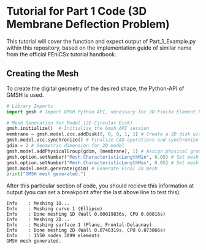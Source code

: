 # Tutorial for Part 1 Code (3D Membrane Deflection Problem)

This tutorial will cover the function and expect output of Part_1_Example.py within this repository, based on the implementation guide of similar name from the official FEniCSx tutorial handbook.

## Creating the Mesh
To create the digital geometry of the desired shape, the Python-API of GMSH is used. 

``` python
# Library Imports
import gmsh # Import GMSH Python API, necessary for 3D Finite Element Mesh generation for loading into DOLFINx

# Mesh Generation for Model (2D Circular Disk)
gmsh.initialize()  # Initialize the Gmsh API session
membrane = gmsh.model.occ.addDisk(0, 0, 0, 1, 1) # Create a 2D disk with radius 1 centered at origin
gmsh.model.occ.synchronize() # Finalize CAD operations and synchronize the model
gdim = 2 # Geometric dimension for 2D model
gmsh.model.addPhysicalGroup(gdim, [membrane], 1) # Assign physical group for FEM tagging
gmsh.option.setNumber("Mesh.CharacteristicLengthMin", 0.05) # Set mesh resolution (min)
gmsh.option.setNumber("Mesh.CharacteristicLengthMax", 0.05) # Set mesh resolution (max)
gmsh.model.mesh.generate(gdim) # Generate Final 2D mesh
print("GMSH mesh generated.")
```

After this particular section of code, you should recieve this information at output (you can set a breakpoint after the last above line to test this):
```
Info    : Meshing 1D...
Info    : Meshing curve 1 (Ellipse)
Info    : Done meshing 1D (Wall 0.00019836s, CPU 0.00016s)
Info    : Meshing 2D...
Info    : Meshing surface 1 (Plane, Frontal-Delaunay)
Info    : Done meshing 2D (Wall 0.0740319s, CPU 0.073866s)
Info    : 1550 nodes 3099 elements
GMSH mesh generated.
```



